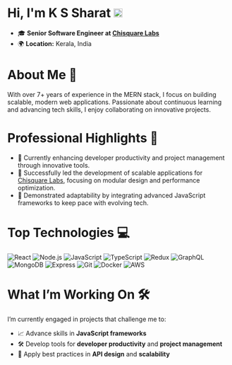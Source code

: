 # Hi, I'm K S Sharat <img src="https://github.com/sharatks26/sharatks26/assets/19923424/665b6f76-e5d4-4d2f-98ff-07f656d50242" alt="Icon" width="20" height="20">

- 🎓 **Senior Software Engineer at [Chisquare Labs](https://www.linkedin.com/company/chisquarelabs/)**
- 🌍 **Location:** Kerala, India


# About Me 🌟
With over 7+ years of experience in the MERN stack, I focus on building scalable, modern web applications. Passionate about continuous learning and advancing tech skills, I enjoy collaborating on innovative projects.


# Professional Highlights 🚀
- 🌱 Currently enhancing developer productivity and project management through innovative tools.
- 💼 Successfully led the development of scalable applications for [Chisquare Labs](https://www.linkedin.com/company/chisquarelabs/), focusing on modular design and performance optimization.
- 🔄 Demonstrated adaptability by integrating advanced JavaScript frameworks to keep pace with evolving tech.


# Top Technologies 💻
![React](https://img.shields.io/badge/-React-61DAFB?style=for-the-badge&logo=react) 
![Node.js](https://img.shields.io/badge/-Node.js-339933?style=for-the-badge&logo=node.js)
![JavaScript](https://img.shields.io/badge/-JavaScript-F7DF1E?style=for-the-badge&logo=javascript)
![TypeScript](https://img.shields.io/badge/-TypeScript-3178C6?style=for-the-badge&logo=typescript)
![Redux](https://img.shields.io/badge/-Redux-764ABC?style=for-the-badge&logo=redux)
![GraphQL](https://img.shields.io/badge/-GraphQL-E10098?style=for-the-badge&logo=graphql)
![MongoDB](https://img.shields.io/badge/-MongoDB-47A248?style=for-the-badge&logo=mongodb)
![Express](https://img.shields.io/badge/-Express-000000?style=for-the-badge&logo=express)
![Git](https://img.shields.io/badge/-Git-F05032?style=for-the-badge&logo=git)
![Docker](https://img.shields.io/badge/-Docker-2496ED?style=for-the-badge&logo=docker)
![AWS](https://img.shields.io/badge/-AWS-232F3E?style=for-the-badge&logo=amazon-aws)


# What I’m Working On 🛠️
I’m currently engaged in projects that challenge me to:
- 📈 Advance skills in **JavaScript frameworks**
- 🛠 Develop tools for **developer productivity** and **project management**
- 🔧 Apply best practices in **API design** and **scalability**


<!--
## GitHub Stats 📈
![GitHub Stats](https://github-readme-stats.vercel.app/api?username=sharatks26)



- 🔭 I’m currently working on Chisquare Labs
- 🌱 I’m currently learning NextJs
- 📫 How to reach me: sharatks26@gmail.com
Here are some ideas to get you started:

- 🔭 I’m currently working on ...
- 🌱 I’m currently learning ...
- 👯 I’m looking to collaborate on ...
- 🤔 I’m looking for help with ...
- 💬 Ask me about ...
- 📫 How to reach me: ...
- 😄 Pronouns: ...
- ⚡ Fun fact: ...
-->
